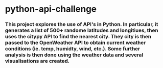 # python-api-challenge

### This project explores the use of API's in Python.  In particular, it generates a list of 500+ randome latitudes and longitiues, then uses the citypy API to find the nearest city.  They city is then passed to the OpenWeather API to obtain current weather conditions (ie. temp, humidty, wind, etc.). Some further analysis is then done using the weather data and several visualisations are created.
